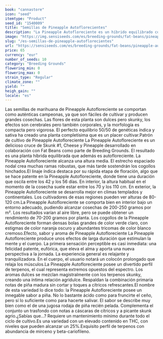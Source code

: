 ```yaml
---
book: "cannastore"
icon: "seed"
itemtype: "Product"
seed_id: "1540009"
title: "Semillas de Pineapple Autoflorecientes"
description: "La Pineapple Autofloreciente es un híbrido equilibrado con efectos bien proporcionados. Combina magistralmente dulzor y skunk."
image: "https://img.sensiseeds.com/es/breeding-grounds/fat-beans/pineapple-autofloreciente-image.png"
slug: "/es-semillas-de-pineapple-autoflorecientes"
url: "https://sensiseeds.com/es/breeding-grounds/fat-beans/pineapple-autofloreciente?a_aid=cannastore"
price: 65
currency: "eur"
number_of_seeds: 10
category: "Breeding Grounds"
flowering_min: 0
flowering_max: 0
strain_type: "Regular"
climate_zone: ""
yield: ""
heigh_gain: ""
locale: "es"
---
```

Las semillas de marihuana de Pineapple Autofloreciente se comportan como auténticas campeonas, ya que son fáciles de cultivar y producen grandes cosechas. Las flores de esta planta son dulces pero skunky, los efectos son cerebrales pero también corporales, y la morfología es compacta pero vigorosa. El perfecto equilibrio 50/50 de genéticas índica y sativa ha creado una planta completísima que es un placer cultivar.Patrón de cultivo de Pineapple Autofloreciente La Pineapple Autofloreciente es un delicioso cruce de Skunk #1, Cheese y Pineapple desarrollado en colaboración con Fat Beans como parte de Breeding Grounds. El resultado es una planta híbrida equilibrada que además es autofloreciente. La Pineapple Autofloreciente alcanza una altura media. El estrecho espaciado nodal crea muchas ramas robustas, que más tarde sostendrán los cogollos hinchados.El linaje índica destaca por su rápida etapa de floración, algo que se hace patente en la Pineapple Autofloreciente, donde tiene una duración que oscila entre los 42 y los 56 días. En interior, la altura habitual en el momento de la cosecha suele estar entre los 70 y los 110 cm. En exterior, la Pineapple Autofloreciente se desarrolla mejor en climas templados y continentales. Los cultivadores de esas regiones pueden ver alturas de 80-120 cm.La Pineapple Autofloreciente se comporta bien en interior bajo un entorno adecuado, pudiendo alcanzar cosechas de 200-250 gramos por m². Los resultados varían al aire libre, pero se puede obtener un rendimiento de 70-200 gramos por planta. Los cogollos de la Pineapple Autofloreciente forman densas bolas grandes de color verde claro, con estigmas de color naranja oscuro y abundantes tricomas de color blanco cremoso.Efecto, sabor y aroma de Pineapple Autofloreciente La Pineapple Autofloreciente produce unos efectos de larga duración que estimulan la mente y el cuerpo. La primera sensación perceptible es casi inmediata: una felicidad patente, eufórica, que eleva el alma y aporta una nueva perspectiva a la jornada. La experiencia general es relajante y tranquilizadora. En el cuerpo, el usuario notará un colocón prolongado que relaja los músculos.La Pineapple Autofloreciente posee un divertido perfil de terpenos, el cual representa extremos opuestos del espectro. Los aromas dulces se mezclan magistralmente con los terpenos skunky, creando una íntima relación agridulce. Respaldan la combinación primaria notas de piña madura sin cortar y toques a cítricos refrescantes.El nombre de esta variedad lo dice todo: la Pineapple Autofloreciente posee un innegable sabor a piña. No lo bastante ácido como para fruncirte el ceño, pero sí lo suficiente como para hacerte salivar. El sabor se describe muy bien como el de una jugosa rodaja de piña recién pelada. Complementa el conjunto un trasfondo con notas a cáscaras de cítricos y a picante skunk agrio.¿Sabías que…? Requiere un mantenimiento mínimo durante todo el ciclo de cultivo.Es una variedad con un elevado contenido en THC, con niveles que pueden alcanzar un 25%.Exquisito perfil de terpenos con abundancia de mirceno y beta-cariofileno.

